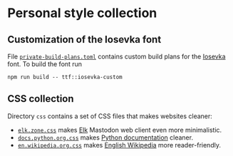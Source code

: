 # Personal style collection

## Customization of the Iosevka font

File [`private-build-plans.toml`](private-build-plans.toml) contains custom
build plans for the [Iosevka](https://github.com/be5invis/Iosevka) font. To
build the font run

```shell
npm run build -- ttf::iosevka-custom
```

## CSS collection

Directory `css` contains a set of CSS files that makes websites cleaner:
  - [`elk.zone.css`](style/elk.zone.css) makes [Elk](https://elk.zone/) Mastodon
    web client even more minimalistic.
  - [`docs.python.org.css`](style/docs.python.org.css) makes
    [Python documentation](https://docs.python.org/3/) cleaner.
  - [`en.wikipedia.org.css`](style/en.wikipedia.org.css) makes
    [English Wikipedia](https://en.wikipedia.org/) more reader-friendly.


